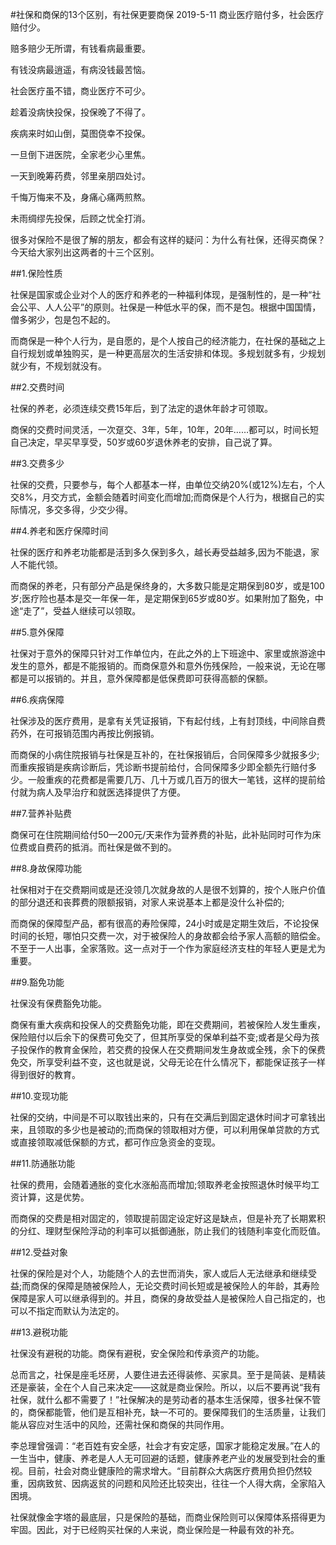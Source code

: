 #社保和商保的13个区别，有社保更要商保
                      2019-5-11
商业医疗赔付多，社会医疗赔付少。

赔多赔少无所谓，有钱看病最重要。

有钱没病最逍遥，有病没钱最苦恼。

社会医疗虽不错，商业医疗不可少。

趁着没病快投保，投保晚了不得了。

疾病来时如山倒，莫图侥幸不投保。

一旦倒下进医院，全家老少心里焦。

一天到晚筹药费，邻里亲朋四处讨。

千悔万悔来不及，身痛心痛两煎熬。

未雨绸缪先投保，后顾之忧全打消。

很多对保险不是很了解的朋友，都会有这样的疑问：为什么有社保，还得买商保？今天给大家列出这两者的十三个区别。

##1.保险性质

社保是国家或企业对个人的医疗和养老的一种福利体现，是强制性的，是一种“社会公平、人人公平”的原则。社保是一种低水平的保，而不是包。根据中国国情，僧多粥少，包是包不起的。

而商保是一种个人行为，是自愿的，是个人按自己的经济能力，在社保的基础之上自行规划或单独购买，是一种更高层次的生活安排和体现。多规划就多有，少规划就少有，不规划就没有。


##2.交费时间

社保的养老，必须连续交费15年后，到了法定的退休年龄才可领取。

商保的交费时间灵活，一次趸交、3年，5年，10年，20年……都可以，时间长短自己决定，早买早享受，50岁或60岁退休养老的安排，自己说了算。

##3.交费多少

社保的交费，只要参与，每个人都基本一样，由单位交纳20%(或12%)左右，个人交8%，月交方式，金额会随着时间变化而增加;而商保是个人行为，根据自己的实际情况，多交多得，少交少得。

##4.养老和医疗保障时间

社保的医疗和养老功能都是活到多久保到多久，越长寿受益越多,因为不能退，家人不能代领。　

而商保的养老，只有部分产品是保终身的，大多数只能是定期保到80岁，或是100岁;医疗险也基本是交一年保一年，是定期保到65岁或80岁。如果附加了豁免，中途“走了”，受益人继续可以领取。

##5.意外保障

社保对于意外的保障只针对工作单位内，在此之外的上下班途中、家里或旅游途中发生的意外，都是不能报销的。而商保意外和意外伤残保险，一般来说，无论在哪都是可以报销的。并且，意外保障都是低保费即可获得高额的保额。

##6.疾病保障

社保涉及的医疗费用，是拿有关凭证报销，下有起付线，上有封顶线，中间除自费药外，在可报销范围内再按比例报销。

而商保的小病住院报销与社保是互补的，在社保报销后，合同保障多少就报多少;而重疾报销是疾病诊断后，凭诊断书提前给付，合同保障多少即全额先行赔付多少。一般重疾的花费都是需要几万、几十万或几百万的很大一笔钱，这样的提前给付就为病人及早治疗和就医选择提供了方便。


##7.营养补贴费

商保可在住院期间给付50—200元/天来作为营养费的补贴，此补贴同时可作为床位费或自费药的抵消。而社保是做不到的。

##8.身故保障功能

社保相对于在交费期间或是还没领几次就身故的人是很不划算的，按个人账户价值的部分退还和丧葬费的限额报销，对家人来说基本上都是没什么补偿的;　

而商保的保障型产品，都有很高的寿险保障，24小时或是定期生效后，不论投保时间的长短，哪怕只交费一次，对于被保险人的身故都会给予家人高额的赔偿金。不至于一人出事，全家落败。这一点对于一个作为家庭经济支柱的年轻人更是尤为重要。

##9.豁免功能

社保没有保费豁免功能。

商保有重大疾病和投保人的交费豁免功能，即在交费期间，若被保险人发生重疾，保险赔付以后余下的保费可免交了，但其所享受的保单利益不变;或者是父母为孩子投保作的教育金保险，若交费的投保人在交费期间发生身故或全残，余下的保费免交，所享受利益不变，这也就是说，父母无论在什么情况下，都能保证孩子一样得到很好的教育。

##10.变现功能

社保的交纳，中间是不可以取钱出来的，只有在交满后到固定退休时间才可拿钱出来，且领取的多少也是被动的;而商保的领取相对方便，可以利用保单贷款的方式或直接领取减低保额的方式，都可作应急资金的变现。

##11.防通胀功能

社保的费用，会随着通胀的变化水涨船高而增加;领取养老金按照退休时候平均工资计算，这是优势。

而商保的交费是相对固定的，领取提前固定设定好这是缺点，但是补充了长期累积的分红、理财型保险浮动的利率可以抵御通胀，防止我们的钱随利率变化而贬值。

##12.受益对象

社保的保险是对个人，功能随个人的去世而消失，家人或后人无法继承和继续受益;而商保的保障是随被保险人，无论交费时间长短或是被保险人的年龄，其寿险保障是家人可以继承得到的。并且，商保的身故受益人是被保险人自己指定的，也可以不指定而默认为法定的。

##13.避税功能

社保没有避税的功能。商保有避税，安全保险和传承资产的功能。　

总而言之，社保是座毛坯房，人要住进去还得装修、买家具。至于是简装、是精装还是豪装，全在个人自己来决定——这就是商业保险。所以，以后不要再说“我有社保，就什么都不需要了！”社保解决的是劳动者的基本生活保障，很多社保不管的，商保都能管，他们是互相补充，缺一不可的。要保障我们的生活质量，让我们能从容应对生活中的风险，还需社保和商保的共同作用。

李总理曾强调：“老百姓有安全感，社会才有安定感，国家才能稳定发展。”在人的一生当中，健康、养老是人人无可回避的话题，健康养老产业的发展受到社会的重视。目前，社会对商业健康险的需求增大。“目前群众大病医疗费用负担仍然较重，因病致贫、因病返贫的问题和风险还比较突出，往往一个人得大病，全家陷入困境。

社保就像金字塔的最底层，只是保险的基础，而商业保险则可以保障体系搭得更为牢固。因此，对于已经购买社保的人来说，商业保险是一种最有效的补充。
